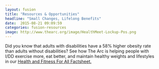 ```yaml
---
layout: fusion
title: "Resources & Opportunities"
headline: "Small Changes, Lifelong Benefits"
date:  2015-08-21 09:09:59
categories: fusion-resources
image: http://www.thearc.org/image/HealthMeet-Lockup-Pos.png
---
```

Did you know that adults with disabilities have a 58% higher obesity rate than adults without disabilities? See how The Arc is helping people with I/DD exercise more, eat better, and maintain healthy weights and lifestyles in our <a href="http://www.thearc.org/file/Health-and-Fitness-For-All-Fact-Sheet---Final-Copy.pdf">Health and Fitness For All Factsheet.</a><br><br>